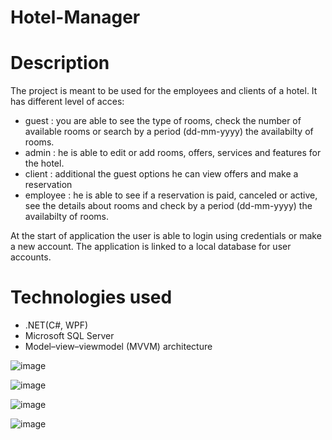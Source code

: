 # Hotel-Manager

# Description
The project is meant to be used for the employees and clients of a hotel. It has different level of acces:
 - guest : you are able to see the type of rooms, check the number of available rooms or search by a period (dd-mm-yyyy) the availabilty of rooms.
 - admin : he is able to edit or add rooms, offers, services and features for the hotel.
 - client : additional the guest options he can view offers and make a reservation
 - employee : he is able to see if a reservation is paid, canceled or active, see the details about rooms and check by a period (dd-mm-yyyy) the availabilty of rooms.

At the start of application the user is able to login using credentials or make a new account. The application is linked to a local database for user accounts.

# Technologies used
 - .NET(C#, WPF)
 - Microsoft SQL Server
 - Model–view–viewmodel (MVVM) architecture

![image](https://github.com/MihaiEd/Hotel-Manager/assets/94178495/089d4f7f-2117-4f52-b53e-fc6a90110dbb)

![image](https://github.com/MihaiEd/Hotel-Manager/assets/94178495/45a12942-d5ea-4620-b4c6-4aae2918fd7b)

![image](https://github.com/MihaiEd/Hotel-Manager/assets/94178495/a22494b5-00f0-4ee2-bf4c-6b27ae117f34)

![image](https://github.com/MihaiEd/Hotel-Manager/assets/94178495/0d8f0c77-4240-430c-b35a-c6b1d40a7d4a)
